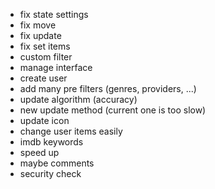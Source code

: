 - fix state settings
- fix move
- fix update
- fix set items
- custom filter
- manage interface
- create user
- add many pre filters (genres, providers, ...)
- update algorithm (accuracy)
- new update method (current one is too slow)
- update icon
- change user items easily
- imdb keywords
- speed up
- maybe comments
- security check
